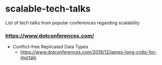 # scalable-tech-talks
List of tech talks from popular conferences regarding scalability

### https://www.dotconferences.com/
 - Conflict-free Replicated Data Types
   - https://www.dotconferences.com/2019/12/james-long-crdts-for-mortals
